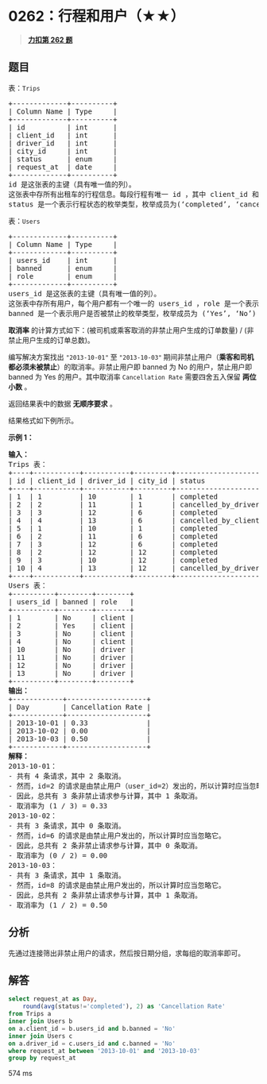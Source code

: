 # 0262：行程和用户（★★）


> <u>**[力扣第 262 题](https://leetcode.cn/problems/trips-and-users/)**</u>

## 题目

表：<code>Trips</code>
<div class="original__bRMd">
<div>
<pre>
+-------------+----------+
| Column Name | Type     |
+-------------+----------+
| id          | int      |
| client_id   | int      |
| driver_id   | int      |
| city_id     | int      |
| status      | enum     |
| request_at  | date     |
+-------------+----------+
id 是这张表的主键（具有唯一值的列）。
这张表中存所有出租车的行程信息。每段行程有唯一 id ，其中 client_id 和 driver_id 是 Users 表中 users_id 的外键。
status 是一个表示行程状态的枚举类型，枚举成员为(‘completed’, ‘cancelled_by_driver’, ‘cancelled_by_client’) 。
</pre>



<div class="original__bRMd">
<div>
<p>表：<code>Users</code></p>
</div>
</div>

<pre>
+-------------+----------+
| Column Name | Type     |
+-------------+----------+
| users_id    | int      |
| banned      | enum     |
| role        | enum     |
+-------------+----------+
users_id 是这张表的主键（具有唯一值的列）。
这张表中存所有用户，每个用户都有一个唯一的 users_id ，role 是一个表示用户身份的枚举类型，枚举成员为 (‘client’, ‘driver’, ‘partner’) 。
banned 是一个表示用户是否被禁止的枚举类型，枚举成员为 (‘Yes’, ‘No’) 。
</pre>



<p><strong>取消率</strong> 的计算方式如下：(被司机或乘客取消的非禁止用户生成的订单数量) / (非禁止用户生成的订单总数)。</p>

<p>编写解决方案找出 <code>"2013-10-01"</code><strong> </strong>至 <code>"2013-10-03"</code><strong> </strong>期间非禁止用户（<strong>乘客和司机都必须未被禁止</strong>）的取消率。非禁止用户即 banned 为 No 的用户，禁止用户即 banned 为 Yes 的用户。其中取消率 <code>Cancellation Rate</code> 需要四舍五入保留 <strong>两位小数</strong> 。</p>

<p>返回结果表中的数据 <strong>无顺序要求</strong> 。</p>

<p>结果格式如下例所示。</p>



<p><strong>示例 1：</strong></p>

<pre>
<strong>输入：</strong>
Trips 表：
+----+-----------+-----------+---------+---------------------+------------+
| id | client_id | driver_id | city_id | status              | request_at |
+----+-----------+-----------+---------+---------------------+------------+
| 1  | 1         | 10        | 1       | completed           | 2013-10-01 |
| 2  | 2         | 11        | 1       | cancelled_by_driver | 2013-10-01 |
| 3  | 3         | 12        | 6       | completed           | 2013-10-01 |
| 4  | 4         | 13        | 6       | cancelled_by_client | 2013-10-01 |
| 5  | 1         | 10        | 1       | completed           | 2013-10-02 |
| 6  | 2         | 11        | 6       | completed           | 2013-10-02 |
| 7  | 3         | 12        | 6       | completed           | 2013-10-02 |
| 8  | 2         | 12        | 12      | completed           | 2013-10-03 |
| 9  | 3         | 10        | 12      | completed           | 2013-10-03 |
| 10 | 4         | 13        | 12      | cancelled_by_driver | 2013-10-03 |
+----+-----------+-----------+---------+---------------------+------------+
Users 表：
+----------+--------+--------+
| users_id | banned | role   |
+----------+--------+--------+
| 1        | No     | client |
| 2        | Yes    | client |
| 3        | No     | client |
| 4        | No     | client |
| 10       | No     | driver |
| 11       | No     | driver |
| 12       | No     | driver |
| 13       | No     | driver |
+----------+--------+--------+
<strong>输出：</strong>
+------------+-------------------+
| Day        | Cancellation Rate |
+------------+-------------------+
| 2013-10-01 | 0.33              |
| 2013-10-02 | 0.00              |
| 2013-10-03 | 0.50              |
+------------+-------------------+
<strong>解释：</strong>
2013-10-01：
- 共有 4 条请求，其中 2 条取消。
- 然而，id=2 的请求是由禁止用户（user_id=2）发出的，所以计算时应当忽略它。
- 因此，总共有 3 条非禁止请求参与计算，其中 1 条取消。
- 取消率为 (1 / 3) = 0.33
2013-10-02：
- 共有 3 条请求，其中 0 条取消。
- 然而，id=6 的请求是由禁止用户发出的，所以计算时应当忽略它。
- 因此，总共有 2 条非禁止请求参与计算，其中 0 条取消。
- 取消率为 (0 / 2) = 0.00
2013-10-03：
- 共有 3 条请求，其中 1 条取消。
- 然而，id=8 的请求是由禁止用户发出的，所以计算时应当忽略它。
- 因此，总共有 2 条非禁止请求参与计算，其中 1 条取消。
- 取消率为 (1 / 2) = 0.50
</pre>
</div>
</div>


## 分析

先通过连接筛出非禁止用户的请求，然后按日期分组，求每组的取消率即可。

## 解答

```sql
select request_at as Day, 
    round(avg(status!='completed'), 2) as 'Cancellation Rate'
from Trips a
inner join Users b
on a.client_id = b.users_id and b.banned = 'No'
inner join Users c
on a.driver_id = c.users_id and c.banned = 'No'
where request_at between '2013-10-01' and '2013-10-03'
group by request_at
```
574 ms

